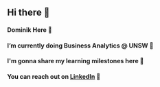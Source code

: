 ## Hi there 👋
#### Dominik Here 👻
#### I’m currently doing Business Analytics @ UNSW 🌱
#### I'm gonna share my learning milestones here 🌄
#### You can reach out on [LinkedIn](http://www.linkedin.com/in/dominik-xiong) 👯
